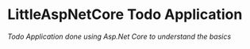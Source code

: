 # LittleAspNetCore Todo Application

_Todo Application done using Asp.Net Core to understand the basics_
